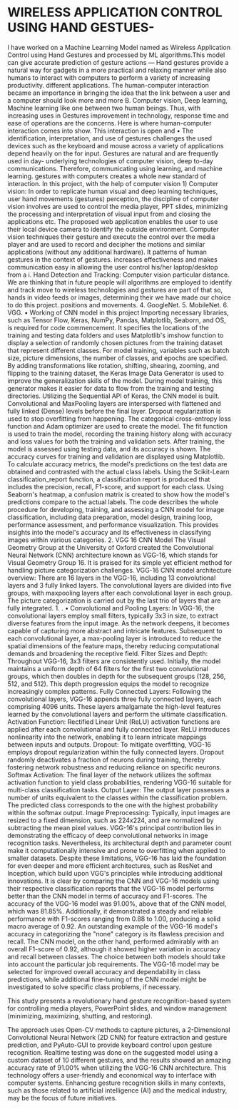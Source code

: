# WIRELESS APPLICATION CONTROL USING HAND GESTUES-
I have worked on a Machine Learning Model named as Wireless Application Control using Hand Gestures and processed by ML algorithms.This model can give accurate prediction of gesture actions
— Hand gestures provide a natural way for gadgets in a more practical and relaxing manner while also humans to interact with computers to perform a variety of increasing productivity. different applications. The human-computer interaction became an importance in bringing the idea that the link
between a user and a computer should look more and more B. Computer vision, Deep learning, Machine learning like one between two human beings. Thus, with increasing uses in Gestures improvement in technology, response time and ease of operations are the concerns. Here is where human-computer interaction comes into show. This interaction is open and • The identification, interpretation, and use of gestures challenges the used devices such as the keyboard and mouse across a variety of applications depend heavily on the for input. Gestures are natural and are frequently used in day- underlying technologies of computer vision, deep to-day communications. Therefore, communicating using learning, and machine learning. gestures with computers creates a whole new standard of interaction. In this project, with the help of computer vision 1) Computer vision: In order to replicate human visual and deep learning techniques, user hand movements (gestures) perception, the discipline of computer vision involves are used to control the media player, PPT slides, minimizing the processing and interpretation of visual input from and closing the applications etc. The proposed web application
enables the user to use their local device camera to identify the outside environment. Computer vision techniques their gesture and execute the control over the media player and are used to record and decipher the motions and similar applications (without any additional hardware). It patterns of human gestures in the context of gestures. increases effectiveness and makes communication easy in
allowing the user control his/her laptop/desktop from a i. Hand Detection and Tracking: Computer vision particular distance. We are thinking that in future people will algorithms are employed to identify and track move to wireless technologies and gestures are part of that so, hands in video feeds or images, determining their we have made our choice to do this project. positions and movements.
4.	GoogleNet.
5.	MobileNet.
6.	VGG.
• Working of CNN model in this project
Importing necessary libraries, such as Tensor Flow, Keras, NumPy, Pandas, Matplotlib, Seaborn, and OS, is required for code commencement. It specifies the locations of the training and testing data folders and uses Matplotlib's imshow function to display a selection of randomly chosen pictures from the training dataset that represent different classes. For model training, variables such as batch size, picture dimensions, the number of classes, and epochs are specified. By adding transformations like rotation, shifting, shearing, zooming, and flipping to the training dataset, the Keras Image Data Generator is used to improve the generalization skills of the model. During model training, this generator makes it easier for data to flow from the training and testing directories. Utilizing the Sequential API of Keras, the CNN model is built. Convolutional and MaxPooling layers are interspersed with flattened and fully linked (Dense) levels before the final layer. Dropout regularization is used to stop overfitting from happening. The categorical cross-entropy loss function and Adam optimizer are used to create the model. The fit function is used to train the model, recording the training history along with accuracy and loss values for both the training and validation sets. After training, the model is assessed using testing data, and its accuracy is shown. The accuracy curves for training and validation are displayed using Matplotlib. To calculate accuracy metrics, the model's predictions on the test data are obtained and contrasted with the actual class labels. Using the Scikit-Learn classification_report function, a classification report is produced that includes the precision, recall, F1-score, and support for each class. Using Seaborn's heatmap, a confusion matrix is created to show how the model's predictions compare to the actual labels. The code describes the whole procedure for developing, training, and assessing a CNN model for image classification, including data preparation, model design, training loop, performance assessment, and performance visualization. This provides insights into the model's accuracy and its effectiveness in classifying images within various categories.
	2.	VGG 16 CNN Model
The Visual Geometry Group at the University of Oxford created the Convolutional Neural Network (CNN) architecture known as VGG-16, which stands for Visual Geometry Group 16. It is praised for its simple yet efficient method for handling picture categorization challenges.
VGG-16 CNN model architecture overview:
There are 16 layers in the VGG-16, including 13 convolutional layers and 3 fully linked layers. The convolutional layers are divided into five groups, with maxpooling layers after each convolutional layer in each group. The picture categorization is carried out by the last trio of layers that are fully integrated.	1.
.
•	Convolutional and Pooling Layers: In VGG-16, the convolutional layers employ small filters, typically 3x3 in size, to extract diverse features from the input image. As the network deepens, it becomes capable of capturing more abstract and intricate features. Subsequent to each convolutional layer, a max-pooling layer is introduced to reduce the spatial dimensions of the feature maps, thereby reducing computational demands and broadening the receptive field.
Filter Sizes and Depth: Throughout VGG-16, 3x3 filters are consistently used. Initially, the model maintains a uniform depth of 64 filters for the first two convolutional groups, which then doubles in depth for the subsequent groups (128, 256, 512, and 512). This depth progression equips the model to recognize increasingly complex patterns.
Fully Connected Layers: Following the convolutional layers, VGG-16 appends three fully connected layers, each comprising 4096 units. These layers amalgamate the high-level features learned by the convolutional layers and perform the ultimate classification.
Activation Function: Rectified Linear Unit (ReLU) activation functions are applied after each convolutional and fully connected layer. ReLU introduces nonlinearity into the network, enabling it to learn intricate mappings between inputs and outputs.
Dropout: To mitigate overfitting, VGG-16 employs dropout regularization within the fully connected layers. Dropout randomly deactivates a fraction of neurons during training, thereby fostering network robustness and reducing reliance on specific neurons.
Softmax Activation: The final layer of the network utilizes the softmax activation function to yield class probabilities, rendering VGG-16 suitable for multi-class classification tasks.
Output Layer: The output layer possesses a number of units equivalent to the classes within the classification problem. The predicted class corresponds to the one with the highest probability within the softmax output.
Image Preprocessing: Typically, input images are resized to a fixed dimension, such as 224x224, and are normalized by subtracting the mean pixel values.
VGG-16's principal contribution lies in demonstrating the efficacy of deep convolutional networks in image recognition tasks. Nevertheless, its architectural depth and parameter count make it computationally intensive and prone to overfitting when applied to smaller datasets. Despite these limitations, VGG-16 has laid the foundation for even deeper and more efficient architectures, such as ResNet and Inception, which build upon VGG's principles while introducing additional innovations.
It is clear by comparing the CNN and VGG-16 models using their respective classification reports that the VGG-16 model performs better than the CNN model in terms of accuracy and F1-scores. The accuracy of the VGG-16 model was 91.00%, above that of the CNN model, which was
81.85%. Additionally, it demonstrated a steady and reliable performance with F1-scores ranging from 0.88 to 1.00, producing a solid macro average of 0.92. An outstanding example of the VGG-16 model's accuracy in categorizing the "none" category is its flawless precision and recall. The CNN model, on the other hand, performed admirably with an overall F1-score of 0.92, although it showed higher variation in accuracy and recall between classes. The choice between both models should take into account the particular job requirements. The VGG-16 model may be selected for improved overall accuracy and dependability in class predictions, while additional fine-tuning of the CNN model might be investigated to solve specific class problems, if necessary.

This study presents a revolutionary hand gesture recognition-based system for controlling media players, PowerPoint slides, and window management (minimizing, maximizing, shutting, and restoring). 

The approach uses Open-CV methods to capture pictures, a 2-Dimensional Convolutional Neural Network (2D CNN) for feature extraction and gesture prediction, and PyAuto-GUI to provide keyboard control upon gesture recognition. Realtime testing was done on the suggested model using a custom dataset of 10 different gestures, and the results showed an amazing accuracy rate of 91.00% when utilizing the VGG-16 CNN architecture. This technology offers a user-friendly and economical way to interface with computer systems. Enhancing gesture recognition skills in many contexts, such as those related to artificial intelligence (AI) and the medical industry, may be the focus of future initiatives.
